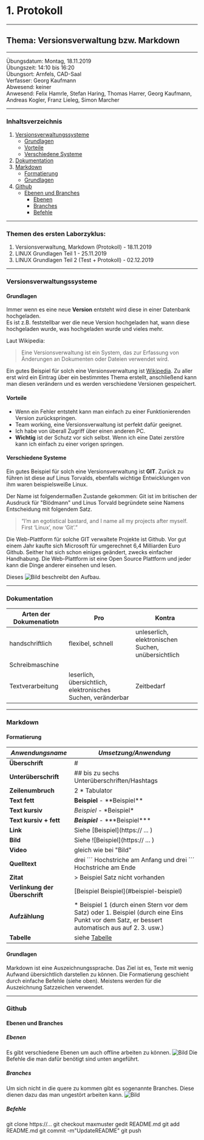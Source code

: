 # 1. Protokoll

-------------------------------------------------

## Thema: Versionsverwaltung bzw. Markdown

-------------------------------------------------

Übungsdatum:   Montag, 18.11.2019     
Übungszeit:    14:10 bis 16:20      
Übungsort:     Arnfels, CAD-Saal    
Verfasser:     Georg Kaufmann    
Abwesend:      keiner      
Anwesend:      Felix Hamrle, Stefan Haring, Thomas Harrer, Georg Kaufmann, Andreas Kogler, Franz Lieleg, Simon Marcher

-------------------------------------------------

### Inhaltsverzeichnis
1) [Versionsverwaltungssysteme](#versionsverwaltungssysteme) 
    * [Grundlagen](#grundlagen) 
    * [Vorteile](#vorteile) 
    * [Verschiedene Systeme](#verschiedene-systeme)
1) [Dokumentation](#dokumentation) 
1) [Markdown](#markdown)
    * [Formatierung](#formatierung)
    * [Grundlagen](#grundlagen)
1) [Github](#github)
    * [Ebenen und Branches](#ebenen-und-branches)
      * [Ebenen](#ebenen)
      * [Branches](#branches)
      * [Befehle](#befehle)
  
-------------------------------------------------

### Themen des ersten Laborzyklus:
1. Versionsverwaltung, Markdown (Protokoll) - 18.11.2019
1. LINUX Grundlagen Teil 1 - 25.11.2019
1. LINUX Grundlagen Teil 2 (Test + Protokoll) - 02.12.2019

-------------------------------------------------

### Versionsverwaltungssysteme
#### Grundlagen
Immer wenn es eine neue **Version** entsteht wird diese in einer Datenbank hochgeladen.   
Es ist z.B. feststellbar wer die neue Version hochgeladen hat, wann diese hochgeladen wurde, was hochgeladen wurde und vieles mehr. 

Laut Wikipedia:
> Eine Versionsverwaltung ist ein System, das zur Erfassung von Änderungen an Dokumenten oder Dateien verwendet wird.

Ein gutes Beispiel für solch eine Versionsverwaltung ist [Wikipedia](https://www.wikipedia.org/). 
Zu aller erst wird ein Eintrag über ein bestimmtes Thema erstellt, anschließend kann man diesen verändern und es werden verschiedene Versionen gespeichert.

#### Vorteile
* Wenn ein Fehler entsteht kann man einfach zu einer Funktionierenden Version zurückspringen.
* Team working, eine Versionsverwaltung ist perfekt dafür geeignet. 
* Ich habe von überall Zugriff über einen anderen PC.
* **Wichtig** ist der Schutz vor sich selbst. Wenn ich eine Datei zerstöre kann ich einfach zu einer vorigen springen.

#### Verschiedene Systeme
Ein gutes Beispiel für solch eine Versionsverwaltung ist **GIT**. Zurück zu führen ist diese auf Linus Torvalds, ebenfalls wichtige Entwicklungen von ihm waren beispielsweiße Linux.

Der Name ist folgendermaßen Zustande gekommen:
Git ist im britischen der Ausdruck für "Blödmann" und Linus Torvald begründete seine Namens Entscheidung mit folgendem Satz.
>“I’m an egotistical bastard, and I name all my projects after myself. First ‘Linux’, now ‘Git’.”

Die Web-Plattform für solche GIT verwaltete Projekte ist Github. Vor gut einem Jahr kaufte sich Microsoft für umgerechnet 6,4 Milliarden Euro Github. Seither hat sich schon einiges geändert, zwecks einfacher Handhabung. 
Die Web-Plattform ist eine Open Source Plattform und jeder kann die Dinge anderer einsehen und lesen.  

Dieses ![Bild](https://de.wikipedia.org/wiki/Git#/media/Datei:SVNvsGITServer_2.png) beschreibt den Aufbau.

-------------------------------------------------

### Dokumentation
Arten der Dokumenatiotn | Pro                                                          | Kontra
----------------------- | ---                                                          | ------
handschriftlich         | flexibel, schnell                                            | unleserlich, elektronischen Suchen, unübersichtlich
Schreibmaschine         |                                                              |
Textverarbeitung        | leserlich, übersichtlich, elektronisches Suchen, veränderbar | Zeitbedarf

-------------------------------------------------

### Markdown
#### Formatierung
***Anwendungsname***       | ***Umsetzung/Anwendung***
--------------             | -------------------
**Überschrift**            | #
**Unterüberschrift**       | ## bis zu sechs Unterüberschriften/Hashtags
**Zeilenumbruch**          | 2 * Tabulator
**Text fett**              | **Beispiel** - \*\*Beispiel** 
**Text kursiv**            | *Beispiel* - \*Beispiel*
**Text kursiv + fett**     | ***Beispiel*** - \*\*\*Beispiel***
**Link**                   | Siehe \[Beispiel](https:// ... )
**Bild**                   | Siehe \![Beispiel](https:// ... )
**Video**                  | gleich wie bei "Bild"
**Quelltext**              | drei ´´´ Hochstriche am Anfang und drei ´´´ Hochstriche am Ende
**Zitat**                  | > Beispiel Satz nicht vorhanden
**Verlinkung der Überschrift** | \[Beispiel Beispiel](#beispiel-beispiel)
**Aufzählung**             | * Beispiel 1 (durch einen Stern vor dem Satz) oder 1. Beispiel (durch eine Eins Punkt vor dem Satz, er bessert automatisch aus auf 2. 3. usw.)
**Tabelle**                | siehe [Tabelle](https://thoughtbot.com/blog/align-github-flavored-markdown-tables-in-vim)

#### Grundlagen
Markdown ist eine Auszeichnungssprache. Das Ziel ist es, Texte mit wenig Aufwand übersichtlich darstellen zu können. Die Formatierung geschieht durch einfache Befehle (siehe oben).
Meistens werden für die Auszeichnung Satzzeichen verwendet.  

-------------------------------------------------

### Github
#### Ebenen und Branches
##### Ebenen
Es gibt verschiedene Ebenen um auch offline arbeiten zu können.
![Bild](https://camo.githubusercontent.com/5a4967992d07a6f0f97422e6de4296edcbbe6050/68747470733a2f2f72656164736168696c2e66696c65732e776f726470726573732e636f6d2f323031362f30392f6769745f63686561745f73686565742e706e673f773d36333667)
Die Befehle die man dafür benötigt sind unten angeführt.

##### Branches
Um sich nicht in die quere zu kommen gibt es sogenannte Branches. Diese dienen dazu das man ungestört arbeiten kann.
![Bild](https://camo.githubusercontent.com/fe7346b2099985eecb0aa828d84a84432187fbec/68747470733a2f2f6172636377696b692e7577796f2e6564752f696d616765732f312f31392f4769744875625f466c6f775f73746570732e706e67)

##### Befehle
git clone https://...
git checkout maxmuster
gedit README.md
git add README.md
git commit -m"UpdateREADME"
git push
